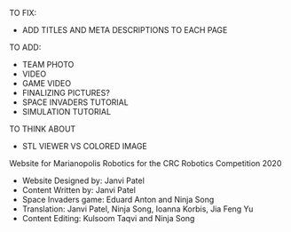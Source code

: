 TO FIX:
- ADD TITLES AND META DESCRIPTIONS TO EACH PAGE

TO ADD:
- TEAM PHOTO
- VIDEO
- GAME VIDEO
- FINALIZING PICTURES?
- SPACE INVADERS TUTORIAL
- SIMULATION TUTORIAL

TO THINK ABOUT
- STL VIEWER VS COLORED IMAGE

Website for Marianopolis Robotics for the CRC Robotics Competition 2020

- Website Designed by: Janvi Patel
- Content Written by: Janvi Patel
- Space Invaders game: Eduard Anton and Ninja Song
- Translation: Janvi Patel, Ninja Song, Ioanna Korbis, Jia Feng Yu
- Content Editing: Kulsoom Taqvi and Ninja Song